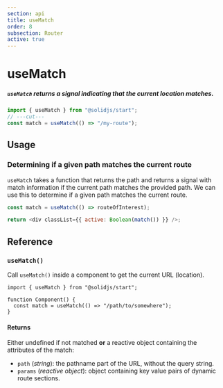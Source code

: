 ```yaml
---
section: api
title: useMatch
order: 8
subsection: Router
active: true
---
```


# useMatch

##### `useMatch` returns a signal indicating that the current location matches.

<div class="text-lg">

```ts twoslash
import { useMatch } from "@solidjs/start";
// ---cut---
const match = useMatch(() => "/my-route");
```
</div>

<table-of-contents></table-of-contents>

## Usage

### Determining if a given path matches the current route

`useMatch` takes a function that returns the path and returns a signal with match information if the current path matches the provided path. We can use this to determine if a given path matches the current route.

```js
const match = useMatch(() => routeOfInterest);

return <div classList={{ active: Boolean(match()) }} />;
```

## Reference

### `useMatch()`

Call `useMatch()` inside a component to get the current URL (location).

```tsx twoslash
import { useMatch } from "@solidjs/start";

function Component() {
  const match = useMatch(() => "/path/to/somewhere");
}
```

#### Returns

Either undefined if not matched **or** a reactive object containing the attributes of the match:

- `path` (_string_): the pathname part of the URL, without the query string.
- `params` (_reactive object_): object containing key value pairs of dynamic route sections.
